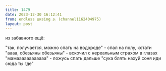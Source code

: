 ```yaml
---
title: 1479
date: 2023-12-30 16:12:41
from: endless шизing ⍼ (channel1162404975)
layout: post
---
```


из забавного ещё:

"так, получается, можно спать на водороде" - спал на полу, кстати
"аааа, обезьяны обезьяны" - вскочил с нереальным страхом в глазах
"мамаааааааааааа" - ложусь спать дальше
"сука блять нахуй соня иди сюда ты где"
